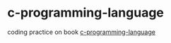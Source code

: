 # c-programming-language
coding practice on book [c-programming-language](http://net.pku.edu.cn/~course/cs101/2008/resource/The_C_Programming_Language.pdf)
